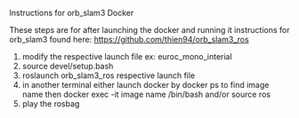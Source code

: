 Instructions for orb_slam3 Docker

These steps are for after launching the docker and running it
instructions for orb_slam3 found here: https://github.com/thien94/orb_slam3_ros

1. modify the respective launch file
ex: euroc_mono_interial
2. source devel/setup.bash
3. roslaunch orb_slam3_ros respective launch file
4. in another terminal either launch docker by docker ps to find image name then docker exec -it image name /bin/bash and/or source ros
5. play the rosbag
